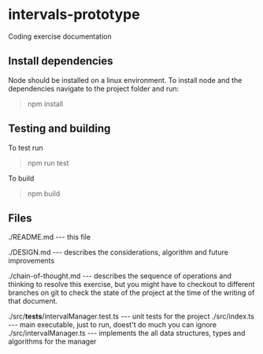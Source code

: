 # intervals-prototype
Coding exercise documentation


## Install dependencies

Node should be installed on a linux environment.
To install node and the dependencies navigate to the project folder and run:
> npm install

## Testing and building

To test run
> npm run test

To build 
> npm build

## Files

./README.md --- this file

./DESIGN.md --- describes the considerations, algorithm and future improvements

./chain-of-thought.md --- describes the sequence of operations and thinking to resolve this exercise, but you might have to checkout to different branches on git to check the state of the project at the time of the writing of that document. 

./src/__tests__/intervalManager.test.ts --- unit tests for the project
./src/index.ts --- main executable, just to run, doest't do much you can ignore
./src/intervalManager.ts --- implements the all data structures, types and algorithms for the manager
